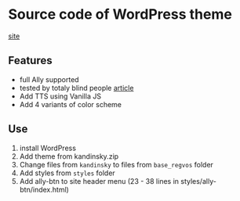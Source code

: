 # Source code of WordPress theme

[site](http://hmansy.regvos.ru/)

## Features

- full Ally supported
- tested by totaly blind people [article](https://vk.com/id511954388?w=wall511954388_536)
- Add TTS using Vanilla JS
- Add 4 variants of color scheme

## Use

1) install WordPress
2) Add theme from kandinsky.zip
3) Change files from `kandinsky` to files from `base_regvos` folder
4) Add styles from `styles` folder
5) Add ally-btn to site header menu (23 - 38 lines in styles/ally-btn/index.html)
